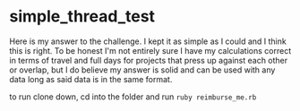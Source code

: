 # simple_thread_test

Here is my answer to the challenge. I kept it as simple as I could and I think this is right.  To be honest I'm not entirely sure I have my calculations correct in terms of travel and full days for projects that press up against each other or overlap, but I do believe my answer is solid and can be used with any data long as said data is in the same format.

to run clone down, cd into the folder and run `ruby reimburse_me.rb`

